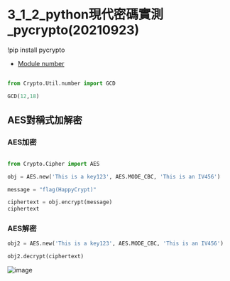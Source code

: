# 3_1_2_python現代密碼實測_pycrypto(20210923)

!pip install pycrypto

- [Module number](https://pythonhosted.org/pycrypto/Crypto.Util.number-module.html)

## 
```python
from Crypto.Util.number import GCD

GCD(12,18)
```



## AES對稱式加解密
### AES加密
```python

from Crypto.Cipher import AES

obj = AES.new('This is a key123', AES.MODE_CBC, 'This is an IV456')

message = "flag(HappyCrypt)"

ciphertext = obj.encrypt(message)
ciphertext
```
### AES解密
```python
obj2 = AES.new('This is a key123', AES.MODE_CBC, 'This is an IV456')

obj2.decrypt(ciphertext)
```

![image](https://user-images.githubusercontent.com/55220429/134444542-f3086bc0-858c-4726-b858-712c6afe29c0.png)
